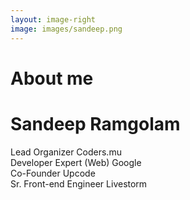 ```yaml
---
layout: image-right
image: images/sandeep.png
---
```


# About me

<div class="flex items-center relative z-10">
  <div>    
    <div class="space-y-8">
      <h1>Sandeep Ramgolam</h1>
      <div class="text-lg space-y-2">
        <div class="grid grid-cols-[25px_auto_1fr] gap-2">
            <carbon:code />
            <span class="text-red-500">Lead Organizer</span>
            <span class="font-semibold mr-4">Coders.mu</span>
        </div>
        <div class="grid grid-cols-[25px_auto_1fr] gap-2">
            <carbon:logo-google />
            <span class="text-blue-500">Developer Expert (Web)</span>
            <span class="font-semibold mr-4">Google</span>
        </div>
        <div class="grid grid-cols-[25px_auto_1fr] gap-2">
            <ph:brackets-curly-bold />
            <span class="text-yellow-500">Co-Founder</span>
            <span class="font-semibold mr-4">Upcode</span>
        </div>
        <div class="grid grid-cols-[25px_auto_1fr] gap-2">
            <ph:funnel-simple-bold />
            <span class="text-green-500">Sr. Front-end Engineer</span>
            <span class="font-semibold mr-4">Livestorm</span>
        </div>  
      </div>
    </div>
  </div>
</div>

<!--
Speaker introduction slide - provides context about who is presenting and builds credibility before diving into the technical content.
-->
